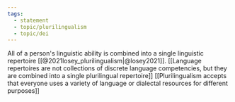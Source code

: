 ```yaml
---
tags: 
  - statement
  - topic/plurilingualism
  - topic/dei
---
```


All of a person's linguistic ability is combined into a single linguistic repertoire [[@2021losey_plurilingualism|@losey2021]]. [[Language repertoires are not collections of discrete language competencies, but they are combined into a single plurilingual repertoire]] [[Plurilingualism accepts that everyone uses a variety of language or dialectal resources for different purposes]] 